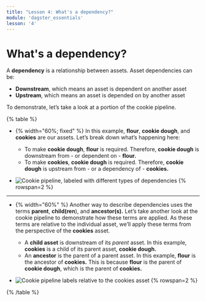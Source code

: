 ```yaml
---
title: "Lesson 4: What's a dependency?"
module: 'dagster_essentials'
lesson: '4'
---
```


# What's a dependency?

A **dependency** is a relationship between assets. Asset dependencies can be:

- **Downstream**, which means an asset is dependent on another asset
- **Upstream**, which means an asset is depended on by another asset

To demonstrate, let’s take a look at a portion of the cookie pipeline.

{% table %}

- {% width="60%; fixed" %}
  In this example, **flour**, **cookie dough**, and **cookies** are our assets. Let’s break down what’s happening here:

  - To make **cookie dough**, **flour** is required. Therefore, **cookie dough** is downstream from - or dependent on - **flour.**
  - To make **cookies**, **cookie dough** is required. Therefore, **cookie dough** is upstream from - or a dependency of - **cookies.**

- ![Cookie pipeline, labeled with different types of dependencies](/images/dagster-essentials/lesson-4/cookie-dependencies.png) {% rowspan=2 %}

---

- {% width="60%" %}
  Another way to describe dependencies uses the terms **parent**, **child(ren**), and **ancestor(s).** Let’s take another look at the cookie pipeline to demonstrate how these terms are applied. As these terms are relative to the individual asset, we’ll apply these terms from the perspective of the **cookies** asset.

  - A **child asset** is downstream of its _parent_ asset. In this example, **cookies** is a child of its parent asset, **cookie dough.**
  - An **ancestor** is the parent of a parent asset. In this example, **flour** is the ancestor of **cookies.** This is because **flour** is the parent of **cookie dough**, which is the parent of **cookies.**

- ![Cookie pipeline labels relative to the cookies asset](/images/dagster-essentials/lesson-4/parent-child-ancestor.png) {% rowspan=2 %}

{% /table %}
